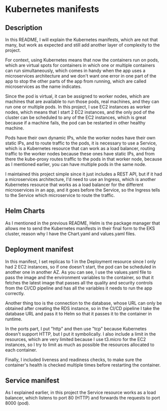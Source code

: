 # Kubernetes manifests

## Description
In this README, I will explain the Kubernetes manifests, which are not that many, but work as expected and still add another layer of complexity to the project.

For context, using Kubernetes means that now the containers run on pods, which are virtual spots for containers in which one or multiple containers can run simultaneously, which comes in handy when the app uses a microservices architecture and we don't want one error in one part of the app to stop the other parts of the app from running, which are called microservices as the name indicates. 

Since the pod is virtual, it can be assigned to worker nodes, which are machines that are available to run those pods, real machines, and they can run one or multiple pods. In this project, I use EC2 instances as worker nodes, which means that I start 2 EC2 instances, and the only pod of the cluster can be scheduled to any of the EC2 instances, which is great because if a machine fails, the pod can be restarted in other healthy machine.

Pods have their own dynamic IPs, while the worker nodes have their own static IPs, and to route traffic to the pods, it is necessary to use a Service, which is a Kubernetes resource that can work as a load balancer, routing traffic to the worker nodes because these ones have static IPs, and from there the kube-proxy routes traffic to the pods in that worker node, because as I mentioned earlier, you can have multiple pods in the same node.

I maintained this project simple since it just includes a REST API, but if it had a microservices architecture, I'd need to use an Ingress, which is another Kubernetes resource that works as a load balancer for the different microservices in an app, and it goes before the Service, so the Ingress tells to the Service which microservice to route the traffic.

## Helm Charts
As I mentioned in the previous README, Helm is the package manager that allows me to send the Kubernetes manifests in their final form to the EKS cluster, reason why I have the Chart.yaml and values.yaml files.

## Deployment manifest
In this manifest, I set replicas to 1 in the Deployment resource since I only had 2 EC2 instances, so if one doesn't start, the pod can be scheduled in another one in another AZ. As you can see, I use the values.yaml file to pass the image and the environment variables to the container, so that it fetches the latest image that passes all the quality and security controls from the CI/CD pipeline and has all the variables it needs to run the app correctly.

Another thing too is the connection to the database, whose URL can only be obtained after creating the RDS instance, so in the CI/CD pipeline I take the database URL and pass it to Helm so that it passes it to the container in runtime.

In the ports part, I put "http" and then use "tcp" because Kubernetes doesn't support HTTP, but I put it symbolically. I also include a limit in the resources, which are very limited because I use t3.micro for the EC2 instances, so I try to limit as much as possible the resources allocated to each container.

Finally, I included liveness and readiness checks, to make sure the container's health is checked multiple times before restarting the container.

## Service manifest
As I explained earlier, in this project the Service resource works as a load balancer, which listens to port 80 (HTTP) and forwards the requests to port 8000 (pod).